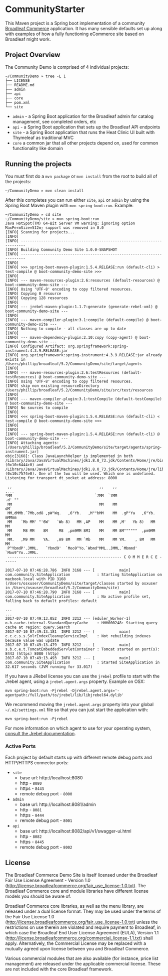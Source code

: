 # CommunityStarter

This Maven project is a Spring boot implementation of a community [Broadleaf Commerce](https://www.broadleafcommerce.com) application. It has many sensible defaults set up along with examples of how a fully functioning eCommerce site based on Broadleaf might work.

## Project Overview

The Community Demo is comprised of 4 individual projects:

```shell
~/CommunityDemo » tree -L 1
├── LICENSE
├── README.md
├── admin
├── api
├── core
├── pom.xml
└── site
```

- `admin` - a Spring Boot application for the Broadleaf admin for catalog management, see completed orders, etc
- `api` - a Spring Boot application that sets up the Broadleaf API endpoints
- `site` - a Spring Boot application that runs the Heat Clinic UI built with Thymeleaf as traditional MVC
- `core` a common jar that all other projects depend on, used for common functionality like domain

## Running the projects

You must first do a `mvn package` or `mvn install` from the root to build all of the projects:

```shell
~/CommunityDemo » mvn clean install
```

After this completes you can run either `site`, `api` or `admin` by using the Spring Boot Maven plugin with `mvn spring-boot:run`. Example:

```shell
~/CommunityDemo » cd site
~/CommunityDemo/site » mvn spring-boot:run
Java HotSpot(TM) 64-Bit Server VM warning: ignoring option MaxPermSize=512m; support was removed in 8.0
[INFO] Scanning for projects...
[INFO]
[INFO] ------------------------------------------------------------------------
[INFO] Building Community Demo Site 1.0.0-SNAPSHOT
[INFO] ------------------------------------------------------------------------
[INFO]
[INFO] >>> spring-boot-maven-plugin:1.5.4.RELEASE:run (default-cli) > test-compile @ boot-community-demo-site >>>
[INFO]
[INFO] --- maven-resources-plugin:2.6:resources (default-resources) @ boot-community-demo-site ---
[INFO] Using 'UTF-8' encoding to copy filtered resources.
[INFO] Copying 0 resource
[INFO] Copying 128 resources
[INFO]
[INFO] --- jrebel-maven-plugin:1.1.7:generate (generate-rebel-xml) @ boot-community-demo-site ---
[INFO]
[INFO] --- maven-compiler-plugin:3.1:compile (default-compile) @ boot-community-demo-site ---
[INFO] Nothing to compile - all classes are up to date
[INFO]
[INFO] --- maven-dependency-plugin:2.10:copy (copy-agent) @ boot-community-demo-site ---
[INFO] Configured Artifact: org.springframework:spring-instrument:4.3.9.RELEASE:jar
[INFO] org.springframework:spring-instrument:4.3.9.RELEASE:jar already exists in /Users/phillip/broadleaf/5.2/CommunityDemo/site/target/agents
[INFO]
[INFO] --- maven-resources-plugin:2.6:testResources (default-testResources) @ boot-community-demo-site ---
[INFO] Using 'UTF-8' encoding to copy filtered resources.
[INFO] skip non existing resourceDirectory /Users/phillip/broadleaf/5.2/CommunityDemo/site/src/test/resources
[INFO]
[INFO] --- maven-compiler-plugin:3.1:testCompile (default-testCompile) @ boot-community-demo-site ---
[INFO] No sources to compile
[INFO]
[INFO] <<< spring-boot-maven-plugin:1.5.4.RELEASE:run (default-cli) < test-compile @ boot-community-demo-site <<<
[INFO]
[INFO]
[INFO] --- spring-boot-maven-plugin:1.5.4.RELEASE:run (default-cli) @ boot-community-demo-site ---
[INFO] Attaching agents: [/Users/phillip/broadleaf/5.2/CommunityDemo/site/target/agents/spring-instrument.jar]
objc[3168]: Class JavaLaunchHelper is implemented in both /Library/Java/JavaVirtualMachines/jdk1.8.0_73.jdk/Contents/Home/jre/bin/java (0x10c6444c0) and /Library/Java/JavaVirtualMachines/jdk1.8.0_73.jdk/Contents/Home/jre/lib/libinstrument.dylib (0x10c7574e0). One of the two will be used. Which one is undefined.
Listening for transport dt_socket at address: 8000

 ,,                                       ,,    ,,                       ,...
*MM                                     `7MM  `7MM                     .d' ""
 MM                                       MM    MM                     dM`
 MM,dMMb.`7Mb,od8 ,pW"Wq.   ,6"Yb.   ,M""bMM    MM  .gP"Ya   ,6"Yb.   mMMmm
 MM    `Mb MM' "'6W'   `Wb 8)   MM ,AP    MM    MM ,M'   Yb 8)   MM    MM
 MM     M8 MM    8M     M8  ,pm9MM 8MI    MM    MM 8M""""""  ,pm9MM    MM
 MM.   ,M9 MM    YA.   ,A9 8M   MM `Mb    MM    MM YM.    , 8M   MM    MM
 P^YbmdP'.JMML.   `Ybmd9'  `Moo9^Yo.`Wbmd"MML..JMML.`Mbmmd' `Moo9^Yo..JMML.
 --------------------------------------------------- C O M M E R C E ------

2017-07-10 07:46:28.786  INFO 3168 --- [           main] com.community.SiteApplication            : Starting SiteApplication on macbook.local with PID 3168 (/Users/osxuser/CommunityDemo/site/target/classes started by osxuser in /Users/osxuser/broadleaf/5.2/CommunityDemo/site)
2017-07-10 07:46:28.790  INFO 3168 --- [           main] com.community.SiteApplication            : No active profile set, falling back to default profiles: default

...
...
2017-07-10 07:49:13.052  INFO 3212 --- [eduler_Worker-1] o.h.cache.internal.StandardQueryCache    : HHH000248: Starting query cache at region: query.Search
2017-07-10 07:49:13.181  INFO 3212 --- [           main] c.c.c.s.s.SolrIndexCleanupServiceImpl    : Not rebuilding indexes because value was update
2017-07-10 07:49:13.479  INFO 3212 --- [           main] s.b.c.e.t.TomcatEmbeddedServletContainer : Tomcat started on port(s): 8443 (https) 8080 (http)
2017-07-10 07:49:13.493  INFO 3212 --- [           main] com.community.SiteApplication            : Started SiteApplication in 32.617 seconds (JVM running for 33.017)

```

If you have a JRebel license you can use the `jrebel` profile to start with the Jrebel agent, using a `jrebel.agent.args` property. Example on OSX:

```shell
mvn spring-boot:run -Pjrebel -Djrebel.agent.args='-agentpath:/full/path/to/jrebel/lib/libjrebel64.dylib'
```

We recommend moving the `jrebel.agent.args` property into your global `~/.m2/settings.xml` file so that you can just start the application with:

```shell
mvn spring-boot:run -Pjrebel
```

For more information on which agent to use for your operating system, [consult the Jrebel documentation](https://manuals.zeroturnaround.com/jrebel/standalone/springboot.html#springboot).

### Active Ports

Each project by default starts up with different remote debug ports and HTTP/HTTPS connector ports:

- `site`
  - base url: http://localhost:8080
  - http - `8080`
  - https - `8443`
  - remote debug port - `8000`
- `admin`
  - base url: http://localhost:8081/admin
  - http - `8081`
  - https - `8444`
  - remote debug port - `8001`
- `api`
  - base url: http://localhost:8082/api/v1/swagger-ui.html
  - http - `8082`
  - https - `8445`
  - remote debug port - `8002`

## License

The Broadleaf Commerce Demo Site is itself licensed under the Broadleaf Fair Use License Agreement - Version 1.0 (http://license.broadleafcommerce.org/fair_use_license-1.0.txt). The Broadleaf Commerce core and module libraries have different license models you should be aware of.

Broadleaf Commerce core libraries, as well as the menu library, are released under a dual license format. They may be used under the terms of the Fair Use License 1.0 (http://license.broadleafcommerce.org/fair_use_license-1.0.txt) unless the restrictions on use therein are violated and require payment to Broadleaf, in which case the Broadleaf End User License Agreement (EULA), Version 1.1 (http://license.broadleafcommerce.org/commercial_license-1.1.txt) shall apply. Alternatively, the Commercial License may be replaced with a mutually agreed upon license between you and Broadleaf Commerce.

Various commercial modules that are also available (for instance, price list management) are released under the applicable commercial license. These are not included with the core Broadleaf framework.

